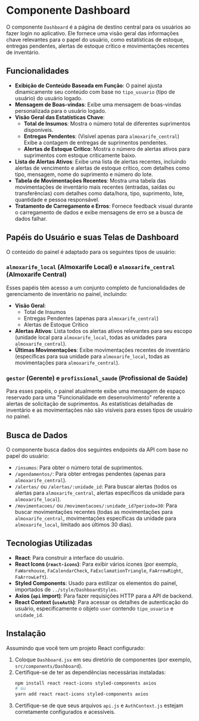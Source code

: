 # Componente Dashboard

O componente `Dashboard` é a página de destino central para os usuários ao fazer login no aplicativo. Ele fornece uma visão geral das informações chave relevantes para o papel do usuário, como estatísticas de estoque, entregas pendentes, alertas de estoque crítico e movimentações recentes de inventário.

## Funcionalidades

- **Exibição de Conteúdo Baseada em Função**: O painel ajusta dinamicamente seu conteúdo com base no `tipo_usuario` (tipo de usuário) do usuário logado.
- **Mensagem de Boas-vindas**: Exibe uma mensagem de boas-vindas personalizada para o usuário logado.
- **Visão Geral das Estatísticas Chave**:
  - **Total de Insumos**: Mostra o número total de diferentes suprimentos disponíveis.
  - **Entregas Pendentes**: (Visível apenas para `almoxarife_central`) Exibe a contagem de entregas de suprimentos pendentes.
  - **Alertas de Estoque Crítico**: Mostra o número de alertas ativos para suprimentos com estoque criticamente baixo.
- **Lista de Alertas Ativos**: Exibe uma lista de alertas recentes, incluindo alertas de vencimento e alertas de estoque crítico, com detalhes como tipo, mensagem, nome do suprimento e número do lote.
- **Tabela de Movimentações Recentes**: Mostra uma tabela das movimentações de inventário mais recentes (entradas, saídas ou transferências) com detalhes como data/hora, tipo, suprimento, lote, quantidade e pessoa responsável.
- **Tratamento de Carregamento e Erros**: Fornece feedback visual durante o carregamento de dados e exibe mensagens de erro se a busca de dados falhar.

## Papéis do Usuário e suas Telas de Dashboard

O conteúdo do painel é adaptado para os seguintes tipos de usuário:

### `almoxarife_local` (Almoxarife Local) e `almoxarife_central` (Almoxarife Central)

Esses papéis têm acesso a um conjunto completo de funcionalidades de gerenciamento de inventário no painel, incluindo:

- **Visão Geral**:
  - Total de Insumos
  - Entregas Pendentes (apenas para `almoxarife_central`)
  - Alertas de Estoque Crítico
- **Alertas Ativos**: Lista todos os alertas ativos relevantes para seu escopo (unidade local para `almoxarife_local`, todas as unidades para `almoxarife_central`).
- **Últimas Movimentações**: Exibe movimentações recentes de inventário (específicas para sua unidade para `almoxarife_local`, todas as movimentações para `almoxarife_central`).

### `gestor` (Gerente) e `profissional_saude` (Profissional de Saúde)

Para esses papéis, o painel atualmente exibe uma mensagem de espaço reservado para uma "Funcionalidade em desenvolvimento" referente a alertas de solicitação de suprimentos. As estatísticas detalhadas de inventário e as movimentações não são visíveis para esses tipos de usuário no painel.

## Busca de Dados

O componente busca dados dos seguintes endpoints da API com base no papel do usuário:

- `/insumos`: Para obter o número total de suprimentos.
- `/agendamentos/`: Para obter entregas pendentes (apenas para `almoxarife_central`).
- `/alertas/` ou `/alertas/:unidade_id`: Para buscar alertas (todos os alertas para `almoxarife_central`, alertas específicos da unidade para `almoxarife_local`).
- `/movimentacoes/` ou `/movimentacoes/:unidade_id?periodo=30`: Para buscar movimentações recentes (todas as movimentações para `almoxarife_central`, movimentações específicas da unidade para `almoxarife_local`, limitado aos últimos 30 dias).

## Tecnologias Utilizadas

- **React**: Para construir a interface do usuário.
- **React Icons (`react-icons`)**: Para exibir vários ícones (por exemplo, `FaWarehouse`, `FaCalendarCheck`, `FaExclamationTriangle`, `FaArrowRight`, `FaArrowLeft`).
- **Styled Components**: Usado para estilizar os elementos do painel, importados de `../style/DashboardStyles`.
- **Axios (`api` import)**: Para fazer requisições HTTP para a API de backend.
- **React Context (`useAuth`)**: Para acessar os detalhes de autenticação do usuário, especificamente o objeto `user` contendo `tipo_usuario` e `unidade_id`.

## Instalação

Assumindo que você tem um projeto React configurado:

1.  Coloque `Dashboard.jsx` em seu diretório de componentes (por exemplo, `src/components/Dashboard`).
2.  Certifique-se de ter as dependências necessárias instaladas:
    ```bash
    npm install react react-icons styled-components axios
    # ou
    yarn add react react-icons styled-components axios
    ```
3.  Certifique-se de que seus arquivos `api.js` e `AuthContext.js` estejam corretamente configurados e acessíveis.
